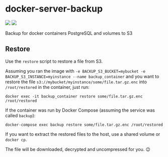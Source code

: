 # docker-server-backup

[![](https://images.microbadger.com/badges/image/tecnativa/server-backup.svg)](https://microbadger.com/images/tecnativa/server-backup "Get your own image badge on microbadger.com") [![](https://images.microbadger.com/badges/version/tecnativa/server-backup.svg)](https://microbadger.com/images/tecnativa/server-backup "Get your own version badge on microbadger.com")

Backup for docker containers PostgreSQL and volumes to S3

## Restore

Use the `restore` script to restore a file from S3.

Assuming you ran the image with `-e BACKUP_S3_BUCKET=mybucket -e
BACKUP_S3_INSTANCE=myinstance --name backup_container` and you want to restore
the file `s3://mybucket/myinstance/some/file.tar.gz.enc` into `/root/restored`
in the container, just run:

    docker exec -it backup_container restore some/file.tar.gz.enc /root/restored

If the container was run by Docker Compose (assuming the service was called
`backup`):

    docker-compose exec backup restore some/file.tar.gz.enc /root/restored

If you want to extract the restored files to the host, use a shared volume or
`docker cp`.

The file will be downloaded, decrypted and uncompressed for you. :wink:
